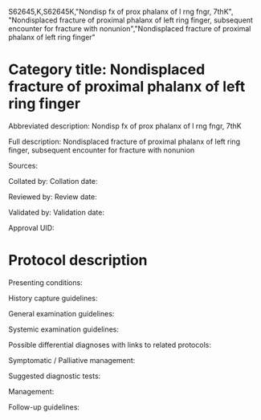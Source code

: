 S62645,K,S62645K,"Nondisp fx of prox phalanx of l rng fngr, 7thK", "Nondisplaced fracture of proximal phalanx of left ring finger, subsequent encounter for fracture with nonunion","Nondisplaced fracture of proximal phalanx of left ring finger"
# Category title: Nondisplaced fracture of proximal phalanx of left ring finger

Abbreviated description: Nondisp fx of prox phalanx of l rng fngr, 7thK

Full description: Nondisplaced fracture of proximal phalanx of left ring finger, subsequent encounter for fracture with nonunion

Sources:

Collated by:
Collation date:

Reviewed by:
Review date:

Validated by:
Validation date:

Approval UID:

# Protocol description

Presenting conditions:

History capture guidelines:

General examination guidelines:

Systemic examination guidelines:

Possible differential diagnoses with links to related protocols:

Symptomatic / Palliative management:

Suggested diagnostic tests:

Management:

Follow-up guidelines:
